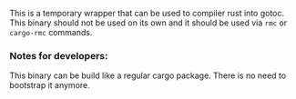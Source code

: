 This is a temporary wrapper that can be used to compiler rust into gotoc. This
binary should not be used on its own and it should be used via `rmc` or
`cargo-rmc` commands.

### Notes for developers:

This binary can be build like a regular cargo package. There is no need to
bootstrap it anymore.
